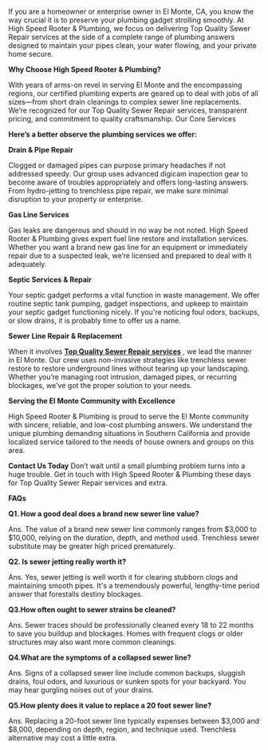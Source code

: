 If you are a homeowner or enterprise owner in El Monte, CA, you know the way crucial it is to preserve your plumbing gadget strolling smoothly. At High Speed Rooter & Plumbing, we focus on delivering Top Quality Sewer Repair services at the side of a complete range of plumbing answers designed to maintain your pipes clean, your water flowing, and your private home secure.

<b>Why Choose High Speed Rooter & Plumbing?</b>

With years of arms-on revel in serving El Monte and the encompassing regions, our certified plumbing experts are geared up to deal with jobs of all sizes—from short drain cleanings to complex sewer line replacements. We’re recognized for our Top Quality Sewer Repair services, transparent pricing, and commitment to quality craftsmanship.
Our Core Services

<b>Here’s a better observe the plumbing services we offer:</b>


<b>Drain & Pipe Repair</b>

Clogged or damaged pipes can purpose primary headaches if not addressed speedy. Our group uses advanced digicam inspection gear to become aware of troubles appropriately and offers long-lasting answers. From hydro-jetting to trenchless pipe repair, we make sure minimal disruption to your property or enterprise.


<b>Gas Line Services</b>

Gas leaks are dangerous and should in no way be not noted. High Speed Rooter & Plumbing gives expert fuel line restore and installation services. Whether you want a brand new gas line for an equipment or immediately repair due to a suspected leak, we’re licensed and prepared to deal with it adequately.


<b>Septic Services & Repair</b>

Your septic gadget performs a vital function in waste management. We offer routine septic tank pumping, gadget inspections, and upkeep to maintain your septic gadget functioning nicely. If you're noticing foul odors, backups, or slow drains, it is probably time to offer us a name.


<b>Sewer Line Repair & Replacement</b>

When it involves <b><a href="https://hsrooterplumbing.com/sewer-repair/">Top Quality Sewer Repair services</a></b>
, we lead the manner in El Monte. Our crew uses non-invasive strategies like trenchless sewer restore to restore underground lines without tearing up your landscaping. Whether you’re managing root intrusion, damaged pipes, or recurring blockages, we've got the proper solution to your needs.



<b>Serving the El Monte Community with Excellence</b>

High Speed Rooter & Plumbing is proud to serve the El Monte community with sincere, reliable, and low-cost plumbing answers. We understand the unique plumbing demanding situations in Southern California and provide localized service tailored to the needs of house owners and groups on this area.

<b>Contact Us Today</b>
Don’t wait until a small plumbing problem turns into a huge trouble. Get in touch with High Speed Rooter & Plumbing these days for Top Quality Sewer Repair services and extra. 


<b>FAQs</b>

<b>Q1. How a good deal does a brand new sewer line value?</b>

Ans. The value of a brand new sewer line commonly ranges from $3,000 to $10,000, relying on the duration, depth, and method used. Trenchless sewer substitute may be greater high priced prematurely.


<b>Q2. Is sewer jetting really worth it?</b>

Ans. Yes, sewer jetting is well worth it for clearing stubborn clogs and maintaining smooth pipes. It's a tremendously powerful, lengthy-time period answer that forestalls destiny blockages.


<b>Q3.How often ought to sewer strains be cleaned?</b>

Ans. Sewer traces should be professionally cleaned every 18 to 22 months to save you buildup and blockages. Homes with frequent clogs or older structures may also want more common cleanings.


<b>Q4.What are the symptoms of a collapsed sewer line?</b>

Ans. Signs of a collapsed sewer line include common backups, sluggish drains, foul odors, and luxurious or sunken spots for your backyard. You may hear gurgling noises out of your drains.


<b>Q5.How plenty does it value to replace a 20 foot sewer line?</b>

Ans. Replacing a 20-foot sewer line typically expenses between $3,000 and $8,000, depending on depth, region, and technique used. Trenchless alternative may cost a little extra.
